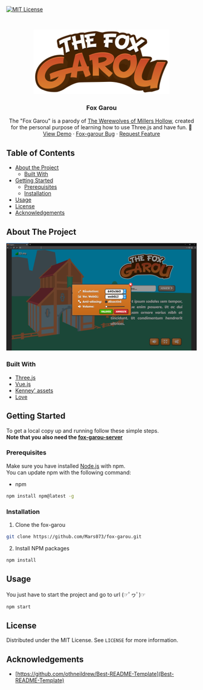 
<!-- PROJECT SHIELDS -->
[![MIT License][license-shield]][license-url]



<!-- PROJECT LOGO -->
<br />
<p align="center">
  <a href="https://github.com/Mars073/fox-garou">
    <img src="src/assets/logo.svg" alt="Logo" width="360" height="170">
  </a>

  <h3 align="center">Fox Garou</h3>

  <p align="center">
    The "Fox Garou" is a parody of <a href="https://en.wikipedia.org/wiki/The_Werewolves_of_Millers_Hollow">The Werewolves of Millers Hollow</a>, created for the personal purpose of learning how to use Three.js and have fun. 🦊
    <br />
    <a href="http://fox.m-leroy.pro/">View Demo</a>
    ·
    <a href="https://github.com/Mars073/fox-garou/issues">Fox-garour Bug</a>
    ·
    <a href="https://github.com/Mars073/fox-garou/issues">Request Feature</a>
  </p>
</p>



<!-- TABLE OF CONTENTS -->
## Table of Contents

* [About the Project](#about-the-project)
  * [Built With](#built-with)
* [Getting Started](#getting-started)
  * [Prerequisites](#prerequisites)
  * [Installation](#installation)
* [Usage](#usage)
* [License](#license)
* [Acknowledgements](#acknowledgements)



<!-- ABOUT THE PROJECT -->
## About The Project

[![Game preview][product-screenshot]](http://fox.m-leroy.pro/)



### Built With

* [Three.js](https://threejs.org/)
* [Vue.js](https://vuejs.org/)
* [Kenney' assets](https://kenney.nl/assets)
* [Love](https://en.wikipedia.org/wiki/Love)



<!-- GETTING STARTED -->
## Getting Started

To get a local copy up and running follow these simple steps.\
**Note that you also need the [fox-garou-server](https://github.com/Mars073/fox-garou-server/)**

### Prerequisites

Make sure you have installed [Node.js](https://nodejs.org/en/) with npm.\
You can update npm with the following command:
* npm
```sh
npm install npm@latest -g
```

### Installation
 
1. Clone the fox-garou
```sh
git clone https://github.com/Mars073/fox-garou.git
```
2. Install NPM packages
```sh
npm install
```



<!-- USAGE EXAMPLES -->
## Usage
You just have to start the project and go to url (☞ﾟヮﾟ)☞
```sh
npm start
```


<!-- LICENSE -->
## License

Distributed under the MIT License. See `LICENSE` for more information.



<!-- ACKNOWLEDGEMENTS -->
## Acknowledgements

* [https://github.com/othneildrew/Best-README-Template](Best-README-Template)





<!-- MARKDOWN LINKS & IMAGES -->
<!-- https://www.markdownguide.org/basic-syntax/#reference-style-links -->
[issues-shield]: https://img.shields.io/github/issues/Mars073/fox-garou.svg?style=flat-square
[issues-url]: https://github.com/Mars073/fox-garou/issues
[license-shield]: https://img.shields.io/github/license/Mars073/fox-garou.svg?style=flat-square
[license-url]: https://github.com/Mars073/fox-garou/blob/master/LICENSE
[product-screenshot]: public/img/preview.png
